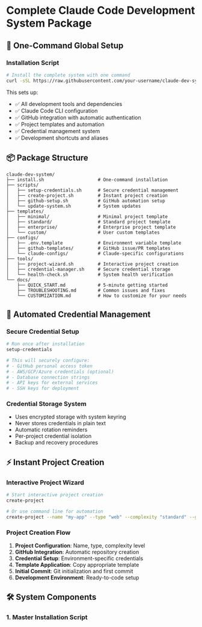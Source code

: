 # Complete Claude Code Development System Package

## 🚀 One-Command Global Setup

### **Installation Script**
```bash
# Install the complete system with one command
curl -sSL https://raw.githubusercontent.com/your-username/claude-dev-system/main/install.sh | bash
```

This sets up:
- ✅ All development tools and dependencies
- ✅ Claude Code CLI configuration
- ✅ GitHub integration with automatic authentication
- ✅ Project templates and automation
- ✅ Credential management system
- ✅ Development shortcuts and aliases

## 📦 Package Structure

```
claude-dev-system/
├── install.sh                    # One-command installation
├── scripts/
│   ├── setup-credentials.sh      # Secure credential management
│   ├── create-project.sh         # Instant project creation
│   ├── github-setup.sh           # GitHub automation setup
│   └── update-system.sh          # System updates
├── templates/
│   ├── minimal/                  # Minimal project template
│   ├── standard/                 # Standard project template
│   ├── enterprise/               # Enterprise project template
│   └── custom/                   # User custom templates
├── configs/
│   ├── .env.template             # Environment variable template
│   ├── github-templates/         # GitHub issue/PR templates
│   └── claude-configs/           # Claude-specific configurations
├── tools/
│   ├── project-wizard.sh         # Interactive project creation
│   ├── credential-manager.sh     # Secure credential storage
│   └── health-check.sh           # System health verification
└── docs/
    ├── QUICK_START.md            # 5-minute getting started
    ├── TROUBLESHOOTING.md        # Common issues and fixes
    └── CUSTOMIZATION.md          # How to customize for your needs
```

## 🔐 Automated Credential Management

### **Secure Credential Setup**
```bash
# Run once after installation
setup-credentials

# This will securely configure:
# - GitHub personal access token
# - AWS/GCP/Azure credentials (optional)
# - Database connection strings
# - API keys for external services
# - SSH keys for deployment
```

### **Credential Storage System**
- Uses encrypted storage with system keyring
- Never stores credentials in plain text
- Automatic rotation reminders
- Per-project credential isolation
- Backup and recovery procedures

## ⚡ Instant Project Creation

### **Interactive Project Wizard**
```bash
# Start interactive project creation
create-project

# Or use command line for automation
create-project --name "my-app" --type "web" --complexity "standard" --github "myorg/my-app"
```

### **Project Creation Flow**
1. **Project Configuration**: Name, type, complexity level
2. **GitHub Integration**: Automatic repository creation
3. **Credential Setup**: Environment-specific credentials
4. **Template Application**: Copy appropriate template
5. **Initial Commit**: Git initialization and first commit
6. **Development Environment**: Ready-to-code setup

## 🛠️ System Components

### **1. Master Installation Script**
